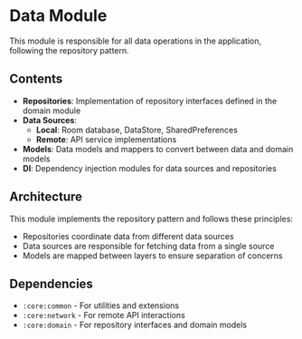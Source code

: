 # Data Module

This module is responsible for all data operations in the application, following the repository pattern.

## Contents

- **Repositories**: Implementation of repository interfaces defined in the domain module
- **Data Sources**: 
  - **Local**: Room database, DataStore, SharedPreferences
  - **Remote**: API service implementations
- **Models**: Data models and mappers to convert between data and domain models
- **DI**: Dependency injection modules for data sources and repositories

## Architecture

This module implements the repository pattern and follows these principles:
- Repositories coordinate data from different data sources
- Data sources are responsible for fetching data from a single source
- Models are mapped between layers to ensure separation of concerns

## Dependencies

- `:core:common` - For utilities and extensions
- `:core:network` - For remote API interactions
- `:core:domain` - For repository interfaces and domain models